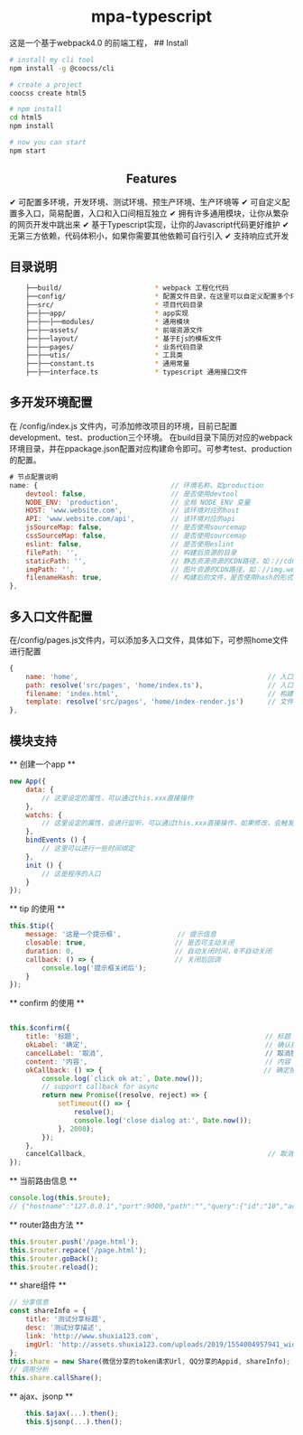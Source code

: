 <h1 align="center">mpa-typescript</h1>
这是一个基于webpack4.0 的前端工程，
## Install

```bash
# install my cli tool
npm install -g @coocss/cli

# create a project
coocss create html5

# npm install
cd html5
npm install

# now you can start
npm start
```

<h2 align="center">Features</h2>

✔︎ 可配置多环境，开发环境、测试环境、预生产环境、生产环境等
✔︎ 可自定义配置多入口，简易配置，入口和入口间相互独立
✔︎ 拥有许多通用模块，让你从繁杂的网页开发中跳出来
✔︎ 基于Typescript实现，让你的Javascript代码更好维护
✔︎ 无第三方依赖，代码体积小，如果你需要其他依赖可自行引入
✔︎ 支持响应式开发

## 目录说明
```bash
    ├──build/                       * webpack 工程化代码
    ├──config/                      * 配置文件目录，在这里可以自定义配置多个环境，多个入口文件
    ├──src/                         * 项目代码目录
    ├──├──app/                      * app实现
    ├──├──├──modules/               * 通用模块
    ├──├──assets/                   * 前端资源文件
    ├──├──layout/                   * 基于Ejs的模板文件
    ├──├──pages/                    * 业务代码目录
    ├──├──utis/                     * 工具类
    ├──├──constant.ts               * 通用常量
    ├──├──interface.ts              * typescript 通用接口文件
```

## 多开发环境配置
在 /config/index.js 文件内，可添加修改项目的环境，目前已配置development、test、production三个环境。
在build目录下简历对应的webpack环境目录，并在ppackage.json配置对应构建命令即可。可参考test、production的配置。
```js
# 节点配置说明
name: {                                 // 环境名称，如production
    devtool: false,                     // 是否使用devtool
    NODE_ENV: 'production',             // 全局 NODE_ENV 变量
    HOST: 'www.website.com',            // 该环境对应的host
    API: 'www.website.com/api',         // 该环境对应的api
    jsSourceMap: false,                 // 是否使用sourcemap
    cssSourceMap: false,                // 是否使用sourcemap
    eslint: false,                      // 是否使用eslint
    filePath: '',                       // 构建后资源的目录
    staticPath: '',                     // 静态资源资源的CDN路径，如：//cdn.website.com
    imgPath: '',                        // 图片资源的CDN路径，如：//img.website.com
    filenameHash: true,                 // 构建后的文件，是否使用hash的形式
},
```
## 多入口文件配置
在/config/pages.js文件内，可以添加多入口文件，具体如下，可参照home文件进行配置
```js
{
    name: 'home',                                               // 入口名称
    path: resolve('src/pages', 'home/index.ts'),                // 入口文件路径
    filename: 'index.html',                                     // 构建后的名称，支持目录如：onezero/index.html
    template: resolve('src/pages', 'home/index-render.js')      // 文件模板
},
```
## 模块支持
** 创建一个app **
```js
new App({
    data: {
        // 这里设定的属性，可以通过this.xxx直接操作
    },
    watchs: {
        // 这里设定的属性，会进行监听，可以通过this.xxx直接操作，如果修改，会触发this.xxxHandler，可以在xxxHandler
    },
    bindEvents () {
        // 这里可以进行一些时间绑定
    },
    init () {
        // 这是程序的入口  
    }
});
```

** tip 的使用 **
```js 
this.$tip({
    message: '这是一个提示框',              // 提示信息
    closable: true,                      // 是否可主动关闭
    duration: 0,                         // 自动关闭时间，0不自动关闭
    callback: () => {                    // 关闭后回调
        console.log('提示框关闭后');
    }
});
```

** confirm 的使用 **
```js 

this.$confirm({
    title: '标题',                                              // 标题
    okLabel: '确定',                                            // 确认按钮，空则不显示，默认值: 确定
    cancelLabel: '取消‘,                                        // 取消按钮，空则不显示，默认值: 取消
    content: '内容',                                            // 内容
    okCallback: () => {                                        // 确定按钮回调，支持async、promise，可不传
        console.log(`click ok at:`, Date.now());
        // support callback for async
        return new Promise((resolve, reject) => {
            setTimeout(() => {
                resolve();
                console.log('close dialog at:', Date.now());
            }, 2000);
        });
    },
    cancelCallback,                                             // 取消按钮回调，可不传
});
```

** 当前路由信息 **
```js
console.log(this.$route);
// {"hostname":"127.0.0.1","port":9000,"path":"","query":{"id":"10","action":"justdoit"}}
```

** router路由方法 **
```js
this.$router.push('/page.html');
this.$router.repace('/page.html');
this.$router.goBack();
this.$router.reload();
```

** share组件 **
```js
// 分享信息
const shareInfo = {
    title: '测试分享标题',
    desc: '测试分享描述',
    link: 'http://www.shuxia123.com',
    imgUrl: 'http://assets.shuxia123.com/uploads/2019/1554004957941_width_748_height_500.jpg'
};
this.share = new Share(微信分享的token请求Url, QQ分享的Appid, shareInfo);
// 调用分析
this.share.callShare();
```

** ajax、jsonp **
```js
    this.$ajax(...).then();
    this.$jsonp(...).then();
```